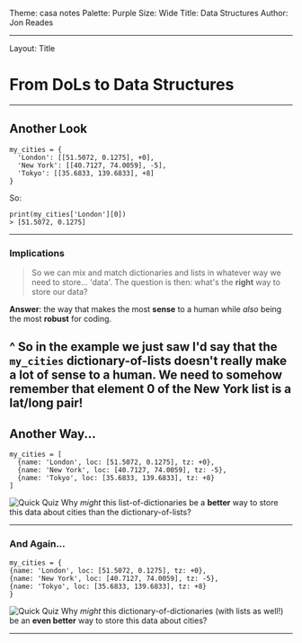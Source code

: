 Theme: casa notes
Palette: Purple
Size: Wide
Title: Data Structures
Author: Jon Reades

---
Layout: Title
# From DoLs to Data Structures
---
## Another Look
```
my_cities = {
  'London': [[51.5072, 0.1275], +0], 
  'New York': [[40.7127, 74.0059], -5], 
  'Tokyo': [[35.6833, 139.6833], +8]
}
```
So:
```
print(my_cities['London'][0])
> [51.5072, 0.1275]
```
---
### Implications

> So we can mix and match dictionaries and lists in whatever way we need to store... 'data'. The question is then: what's the **right** way to store our data?

 **Answer**: the way that makes the most **sense** to a human while *also* being the most **robust** for coding.
 
^ So in the example we just saw I'd say that the `my_cities` dictionary-of-lists doesn't really make a lot of sense to a human. We need to somehow remember that element 0 of the New York list is a lat/long pair!
---
## Another Way...

```
my_cities = [
  {name: 'London', loc: [51.5072, 0.1275], tz: +0}, 
  {name: 'New York', loc: [40.7127, 74.0059], tz: -5}, 
  {name: 'Tokyo', loc: [35.6833, 139.6833], tz: +8}
]
```

![Quick Quiz](mi_question_answer)  Why *might* this list-of-dictionaries be a **better** way to store this data about cities than the dictionary-of-lists?

---

### And Again...
  ```
my_cities = {
  {name: 'London', loc: [51.5072, 0.1275], tz: +0}, 
  {name: 'New York', loc: [40.7127, 74.0059], tz: -5}, 
  {name: 'Tokyo', loc: [35.6833, 139.6833], tz: +8}
}
```

![Quick Quiz](mi_question_answer)  Why *might* this dictionary-of-dictionaries (with lists as well!) be an **even better** way to store this data about cities?

---
